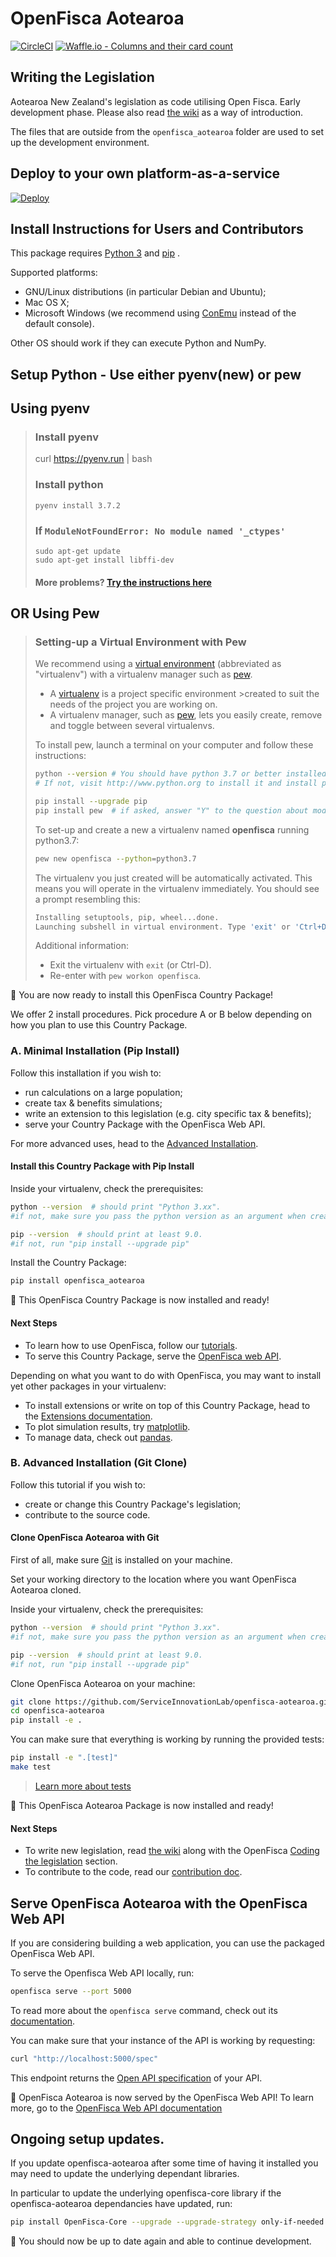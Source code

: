 # OpenFisca Aotearoa

[![CircleCI](https://circleci.com/gh/ServiceInnovationLab/openfisca-aotearoa/tree/master.svg?style=svg)](https://circleci.com/gh/ServiceInnovationLab/openfisca-aotearoa/tree/master)
[![Waffle.io - Columns and their card count](https://badge.waffle.io/ServiceInnovationLab/openfisca-aotearoa.svg?columns=all)](https://waffle.io/ServiceInnovationLab/openfisca-aotearoa)


## Writing the Legislation

Aotearoa New Zealand's legislation as code utilising Open Fisca.
Early development phase.
Please also read [the wiki](https://github.com/ServiceInnovationLab/openfisca-aotearoa/wiki) as a way of introduction.

The files that are outside from the `openfisca_aotearoa` folder are used to set up the development environment.

## Deploy to your own platform-as-a-service

[![Deploy](https://www.herokucdn.com/deploy/button.svg)](https://heroku.com/deploy)

## Install Instructions for Users and Contributors

This package requires [Python 3](https://www.python.org/downloads/) and [pip](https://pip.pypa.io/en/stable/installing/) .

Supported platforms:
- GNU/Linux distributions (in particular Debian and Ubuntu);
- Mac OS X;
- Microsoft Windows (we recommend using [ConEmu](https://conemu.github.io/) instead of the default console).

Other OS should work if they can execute Python and NumPy.

## Setup Python - Use either pyenv(new) or pew
## Using pyenv
> ### Install pyenv
>
>    curl https://pyenv.run | bash
>
> ### Install python
>
>     pyenv install 3.7.2
>
> ### If `ModuleNotFoundError: No module named '_ctypes'`
>
>     sudo apt-get update
>     sudo apt-get install libffi-dev
>
> #### More problems? [Try the instructions here](https://stackoverflow.com/questions/27022373/python3-importerror-no-module-named-ctypes-when-using-value-from-module-mul#41310760)

## OR Using Pew
> ### Setting-up a Virtual Environment with Pew
>
>We recommend using a [virtual environment](https://virtualenv.pypa.io/en/stable/) (abbreviated as "virtualenv") with a virtualenv manager such as [pew](https://github.com/berdario/pew).
>
>- A [virtualenv](https://virtualenv.pypa.io/en/stable/) is a project specific environment >created to suit the needs of the project you are working on.
>- A virtualenv manager, such as [pew](https://github.com/berdario/pew), lets you easily create, remove and toggle between several virtualenvs.
>
>To install pew, launch a terminal on your computer and follow these instructions:
>
>```sh
> python --version # You should have python 3.7 or better installed on your computer.
> # If not, visit http://www.python.org to install it and install pip as well.
>```
>
>```sh
> pip install --upgrade pip
>pip install pew  # if asked, answer "Y" to the question about modifying your shell config file.
>```
>To set-up and create a new a virtualenv named **openfisca** running python3.7:
>
>```sh
>pew new openfisca --python=python3.7
>```
>
>The virtualenv you just created will be automatically activated. This means you will operate in the virtualenv immediately. You should see a prompt resembling this:
>```sh
>Installing setuptools, pip, wheel...done.
>Launching subshell in virtual environment. Type 'exit' or 'Ctrl+D' to return.
>```
>Additional information:
>- Exit the virtualenv with `exit` (or Ctrl-D).
>- Re-enter with `pew workon openfisca`.

:tada: You are now ready to install this OpenFisca Country Package!

We offer 2 install procedures. Pick procedure A or B below depending on how you plan to use this Country Package.

### A. Minimal Installation (Pip Install)

Follow this installation if you wish to:
- run calculations on a large population;
- create tax & benefits simulations;
- write an extension to this legislation (e.g. city specific tax & benefits);
- serve your Country Package with the OpenFisca Web API.

For more advanced uses, head to the [Advanced Installation](#advanced-installation-git-clone).

#### Install this Country Package with Pip Install

Inside your virtualenv, check the prerequisites:

```sh
python --version  # should print "Python 3.xx".
#if not, make sure you pass the python version as an argument when creating your virtualenv
```

```sh
pip --version  # should print at least 9.0.
#if not, run "pip install --upgrade pip"
```
Install the Country Package:

```sh
pip install openfisca_aotearoa
```

:tada: This OpenFisca Country Package is now installed and ready!

#### Next Steps

- To learn how to use OpenFisca, follow our [tutorials](https://openfisca.org/doc/getting-started.html).
- To serve this Country Package, serve the [OpenFisca web API](#serve-your-country-package-with-the-openFisca-web-api).

Depending on what you want to do with OpenFisca, you may want to install yet other packages in your virtualenv:
- To install extensions or write on top of this Country Package, head to the [Extensions documentation](https://openfisca.org/doc/contribute/extensions.html).
- To plot simulation results, try [matplotlib](http://matplotlib.org/).
- To manage data, check out [pandas](http://pandas.pydata.org/).

### B. Advanced Installation (Git Clone)

Follow this tutorial if you wish to:
- create or change this Country Package's legislation;
- contribute to the source code.

#### Clone OpenFisca Aotearoa with Git

First of all, make sure [Git](https://www.git-scm.com/) is installed on your machine.

Set your working directory to the location where you want OpenFisca Aotearoa cloned.

Inside your virtualenv, check the prerequisites:

```sh
python --version  # should print "Python 3.xx".
#if not, make sure you pass the python version as an argument when creating your virtualenv
```

```sh
pip --version  # should print at least 9.0.
#if not, run "pip install --upgrade pip"
```
Clone OpenFisca Aotearoa on your machine:

```sh
git clone https://github.com/ServiceInnovationLab/openfisca-aotearoa.git
cd openfisca-aotearoa
pip install -e .
```

You can make sure that everything is working by running the provided tests:

```sh
pip install -e ".[test]"
make test
```
> [Learn more about tests](https://openfisca.org/doc/coding-the-legislation/writing_yaml_tests.html)

:tada: This OpenFisca Aotearoa Package is now installed and ready!

#### Next Steps

- To write new legislation, read [the wiki](https://github.com/ServiceInnovationLab/openfisca-aotearoa/wiki) along with the OpenFisca [Coding the legislation](https://openfisca.org/doc/coding-the-legislation/index.html) section.
- To contribute to the code, read our [contribution doc](https://github.com/ServiceInnovationLab/openfisca-aotearoa/blob/master/CONTRIBUTING.md).

## Serve OpenFisca Aotearoa with the OpenFisca Web API

If you are considering building a web application, you can use the packaged OpenFisca Web API.

To serve the Openfisca Web API locally, run:

```sh
openfisca serve --port 5000
```

To read more about the `openfisca serve` command, check out its [documentation](https://openfisca.readthedocs.io/en/latest/openfisca_serve.html).

You can make sure that your instance of the API is working by requesting:

```sh
curl "http://localhost:5000/spec"
```

This endpoint returns the [Open API specification](https://www.openapis.org/) of your API.

:tada: OpenFisca Aotearoa is now served by the OpenFisca Web API! To learn more, go to the [OpenFisca Web API documentation](https://openfisca.org/doc/openfisca-web-api/index.html)

## Ongoing setup updates.

If you update openfisca-aotearoa after some time of having it installed you may need to update the underlying dependant libraries.

In particular to update the underlying openfisca-core library if the openfisca-aotearoa dependancies have updated, run:

```sh
pip install OpenFisca-Core --upgrade --upgrade-strategy only-if-needed
```

:tada: You should now be up to date again and able to continue development.